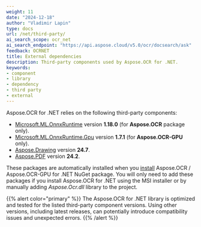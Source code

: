 ```yaml
---
weight: 11
date: "2024-12-18"
author: "Vladimir Lapin"
type: docs
url: /net/third-party/
ai_search_scope: ocr_net
ai_search_endpoint: "https://api.aspose.cloud/v5.0/ocr/docsearch/ask"
feedback: OCRNET
title: External dependencies
description: Third-party components used by Aspose.OCR for .NET.
keywords:
- component
- library
- dependency
- third party
- external
---
```


Aspose.OCR for .NET relies on the following third-party components:

- [Microsoft.ML.OnnxRuntime](https://www.nuget.org/packages/Microsoft.ML.OnnxRuntime/) version **1.18.0** (for **Aspose.OCR** package only).
- [Microsoft.ML.OnnxRuntime.Gpu](https://www.nuget.org/packages/Microsoft.ML.OnnxRuntime.Gpu/) version **1.7.1** (for **Aspose.OCR-GPU** only).
- [Aspose.Drawing](https://products.aspose.com/drawing/net/) version **24.7**.
- [Aspose.PDF](https://products.aspose.com/pdf/net/) version **24.2**.

These packages are automatically installed when you [install](/ocr/net/installation/) Aspose.OCR / Aspose.OCR-GPU for .NET NuGet package. You will only need to add these packages if you install Aspose.OCR for .NET using the MSI installer or by manually adding _Aspose.Ocr.dll_ library to the project.

{{% alert color="primary" %}} 
The Aspose.OCR for .NET library is optimized and tested for the listed third-party component versions. Using other versions, including latest releases, can potentially introduce compatibility issues and unexpected errors.
{{% /alert %}} 
